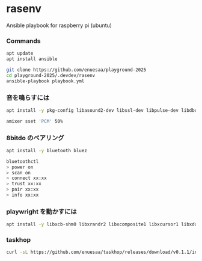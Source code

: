 # rasenv
Ansible playbook for raspberry pi (ubuntu)

### Commands
```bash
apt update
apt install ansible

git clone https://github.com/enuesaa/playground-2025
cd playground-2025/.devdev/rasenv
ansible-playbook playbook.yml
```

### 音を鳴らすには
```bash
apt install -y pkg-config libasound2-dev libssl-dev libpulse-dev libdbus-1-dev portaudio19-dev alsa-utils

amixer sset 'PCM' 50%
```

### 8bitdo のペアリング
```bash
apt install -y bluetooth bluez

bluetoothctl
> power on
> scan on
> connect xx:xx
> trust xx:xx
> pair xx:xx
> info xx:xx
```

### playwright を動かすには
```bash
apt install -y libxcb-shm0 libxrandr2 libxcomposite1 libxcursor1 libxdamage1 libxfixes3 libxi6 libgtk-3-0t64 libpangocairo-1.0-0 libpango-1.0-0 libatk1.0-0t64 libcairo-gobject2 libcairo2 libgdk-pixbuf-2.0-0 libxrender1 libfreetype6 libfontconfig1
```

### taskhop
```bash
curl -sL https://github.com/enuesaa/taskhop/releases/download/v0.1.1/install.sh | bash
```
